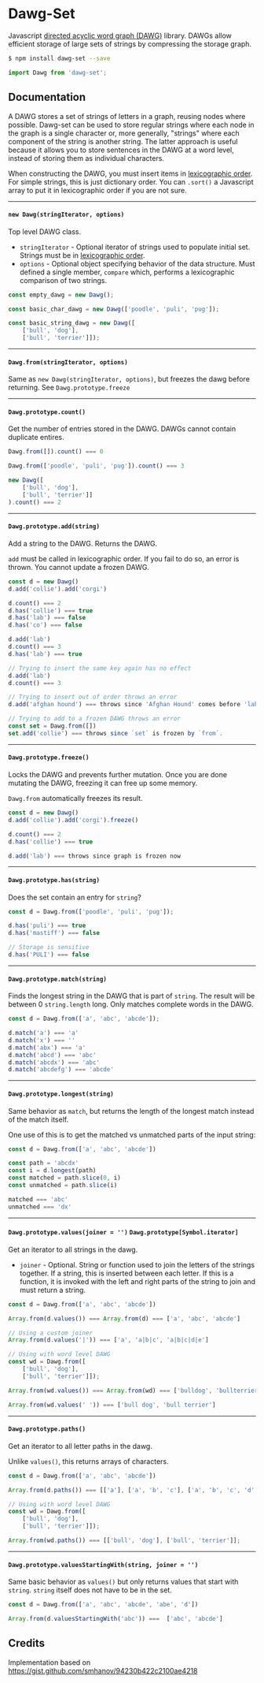 # Dawg-Set

Javascript [directed acyclic word graph (DAWG)][dawg] library. DAWGs allow efficient storage of large sets of strings by compressing the storage graph.

```sh
$ npm install dawg-set --save
```

```js
import Dawg from 'dawg-set';
```

## Documentation
A DAWG stores a set of strings of letters in a graph, reusing nodes where possible. Dawg-set can be used to store regular strings where each node in the graph is a single character or, more generally, "strings" where each component of the string is another string. The latter approach is useful because it allows you to store sentences in the DAWG at a word level, instead of storing them as individual characters.

When constructing the DAWG, you must insert items in [lexicographic order][lex]. For simple strings, this is just dictionary order. You can `.sort()` a Javascript array to put it in lexicographic order if you are not sure. 

-----

#### `new Dawg(stringIterator, options)`
Top level DAWG class.

* `stringIterator` - Optional iterator of strings used to populate initial set. Strings must be in [lexicographic order][lex].
* `options` - Optional object specifying behavior of the data structure. Must defined a single member, `compare` which, performs a lexicographic comparison of two strings.

```js
const empty_dawg = new Dawg();

const basic_char_dawg = new Dawg(['poodle', 'puli', 'pug']);

const basic_string_dawg = new Dawg([
    ['bull', 'dog'],
    ['bull', 'terrier']]);
```

-----

#### `Dawg.from(stringIterator, options)`
Same as `new Dawg(stringIterator, options)`, but freezes the dawg before returning. See `Dawg.prototype.freeze`

-----

#### `Dawg.prototype.count()`
Get the number of entries stored in the DAWG. DAWGs cannot contain duplicate entires.

```js
Dawg.from([]).count() === 0

Dawg.from(['poodle', 'puli', 'pug']).count() === 3

new Dawg([
    ['bull', 'dog'],
    ['bull', 'terrier']]
).count() === 2
```

-----

#### `Dawg.prototype.add(string)`
Add a string to the DAWG. Returns the DAWG.

`add` must be called in lexicographic order. If you fail to do so, an error is thrown. You cannot update a frozen DAWG.

```js
const d = new Dawg()
d.add('collie').add('corgi')

d.count() === 2
d.has('collie') === true
d.has('lab') === false
d.has('co') === false

d.add('lab')
d.count() === 3
d.has('lab') === true

// Trying to insert the same key again has no effect
d.add('lab')
d.count() === 3

// Trying to insert out of order throws an error
d.add('afghan hound') === throws since 'Afghan Hound' comes before 'lab'

// Trying to add to a frozen DAWG throws an error
const set = Dawg.from([])
set.add('collie') === throws since `set` is frozen by `from`.
```

-----

#### `Dawg.prototype.freeze()`
Locks the DAWG and prevents further mutation. Once you are done mutating the DAWG, freezing it can free up some memory.

`Dawg.from` automatically freezes its result.

```js
const d = new Dawg()
d.add('collie').add('corgi').freeze()

d.count() === 2
d.has('collie') === true

d.add('lab') === throws since graph is frozen now
```

-----

#### `Dawg.prototype.has(string)`
Does the set contain an entry for `string`?

```js
const d = Dawg.from(['poodle', 'puli', 'pug']);

d.has('puli') === true
d.has('mastiff') === false

// Storage is sensitive
d.has('PULI') === false
```

-----

#### `Dawg.prototype.match(string)`
Finds the longest string in the DAWG that is part of `string`. The result will be between 0 `string.length` long. Only matches complete words in the DAWG.

```js
const d = Dawg.from(['a', 'abc', 'abcde']);

d.match('a') === 'a'
d.match('x') === ''
d.match('abx') === 'a'
d.match('abcd') === 'abc'
d.match('abcdx') === 'abc'
d.match('abcdefg') === 'abcde'
```

-----

#### `Dawg.prototype.longest(string)`
Same behavior as `match`, but returns the length of the longest match instead of the match itself.

One use of this is to get the matched vs unmatched parts of the input string:

```js
const d = Dawg.from(['a', 'abc', 'abcde'])

const path = 'abcdx'
const i = d.longest(path)
const matched = path.slice(0, i)
const unmatched = path.slice(i)

matched === 'abc'
unmatched === 'dx'
```

-----

#### `Dawg.prototype.values(joiner = '')` `Dawg.prototype[Symbol.iterator]`
Get an iterator to all strings in the dawg.

- `joiner` - Optional. String or function used to join the letters of the strings together. If a string, this is inserted between each letter. If this is a function, it is invoked with the left and right parts of the string to join and must return a string. 

```js
const d = Dawg.from(['a', 'abc', 'abcde'])

Array.from(d.values()) === Array.from(d) === ['a', 'abc', 'abcde']

// Using a custom joiner
Array.from(d.values('|')) === ['a', 'a|b|c', 'a|b|c|d|e']

// Using with word level DAWG
const wd = Dawg.from([
    ['bull', 'dog'],
    ['bull', 'terrier']]);

Array.from(wd.values()) === Array.from(wd) === ['bulldog', 'bullterrier']

Array.from(wd.values(' ')) === ['bull dog', 'bull terrier']
```

-----

#### `Dawg.prototype.paths()`
Get an iterator to all letter paths in the dawg.

Unlike `values()`, this returns arrays of characters.

```js
const d = Dawg.from(['a', 'abc', 'abcde'])

Array.from(d.paths()) === [['a'], ['a', 'b', 'c'], ['a', 'b', 'c', 'd', 'e']]

// Using with word level DAWG
const wd = Dawg.from([
    ['bull', 'dog'],
    ['bull', 'terrier']]);

Array.from(wd.paths()) === [['bull', 'dog'], ['bull', 'terrier']];
```

-----

#### `Dawg.prototype.valuesStartingWith(string, joiner = '')`
Same basic behavior as `values()` but only returns values that start with `string`. `string` itself does not have to be in the set.

```js
const d = Dawg.from(['a', 'abc', 'abcde', 'abe', 'd'])

Array.from(d.valuesStartingWith('abc')) ===  ['abc', 'abcde']
```

## Credits
Implementation based on https://gist.github.com/smhanov/94230b422c2100ae4218


[dawg]: https://en.wikipedia.org/wiki/Deterministic_acyclic_finite_state_automaton

[lex]: https://en.wikipedia.org/wiki/Lexicographical_order